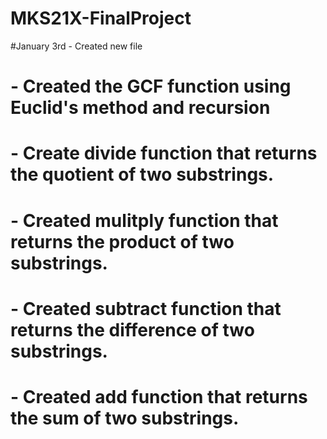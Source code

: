 # MKS21X-FinalProject
#January 3rd - Created new file
#             - Created the GCF function using Euclid's method and recursion
#            - Create divide function that returns the quotient of two substrings.
#             - Created  mulitply function that returns the product of two substrings.
#             - Created subtract function that returns the difference of two substrings.
#             - Created add function that returns the sum of two substrings.
